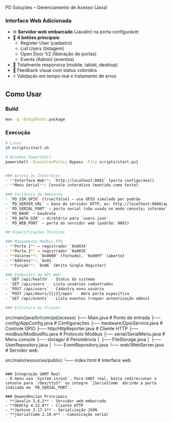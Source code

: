 PD Soluções – Gerenciamento de Acesso (Java)


### Interface Web Adicionada
- 🌐 **Servidor web embarcado** (Javalin) na porta configurável
- 🔐 **4 botões principais**:
  - Register User (cadastro)
  - List Users (listagem)
  - Open Door 1/2 (liberação de portas)
  - Events (Admin) (eventos)
- 📱 Totalmente responsiva (mobile, tablet, desktop)
- 🔄 Feedback visual com status coloridos
- ⚡ Validação em tempo real e tratamento de erros

## Como Usar

### Build
```bash
mvn -q -DskipTests package
```

### Execução
```bash
# Linux
sh scripts/start.sh

# Windows PowerShell
powershell -ExecutionPolicy Bypass -File scripts/start.ps1


### Acesso às Interfaces
- **Interface Web**: `http://localhost:8081` (porta configurável)
- **Menu Serial**: Console interativo (mantido como teste)

### Variáveis de Ambiente
- `PD_SIM_GPIO` (true/false) – usa GPIO simulado por padrão
- `PD_SERVER_URL` – base do servidor HTTP, ex: http://localhost:8080/api
- `PD_SERIAL_PORT` – porta serial (não usada no modo console; informar quando integrar ao UART)
- `PD_BAUD` – baudrate
- `PD_DATA_DIR` – diretório para `users.json`
- `PD_WEB_PORT` – porta do servidor web (padrão: 8081)

## Especificações Técnicas

### Mapeamento Modbus RTU
- **Porta 1** → registrador `0x0034`
- **Porta 2** → registrador `0x0035`
- **Valores**: `0x0000` (fechado), `0x00FF` (aberto)
- **Address**: `0x01`
- **Função**: `0x06` (Write Single Register)

### Endpoints da API Web
- `GET /api/health` - Status do sistema
- `GET /api/users` - Lista usuários cadastrados
- `POST /api/users` - Cadastra novo usuário
- `POST /api/doors/{1|2}/open` - Abre porta específica
- `GET /api/events` - Lista eventos (requer autenticação admin)

### Estrutura do Projeto
```
src/main/java/br/com/pd/acesso/
├── Main.java                    # Ponto de entrada
├── config/AppConfig.java        # Configurações
├── hardware/GpioService.java    # Controle GPIO
├── http/HttpReporter.java       # Cliente HTTP
├── modbus/ModbusRtu.java        # Protocolo Modbus
├── serial/SerialMenu.java       # Menu console
├── storage/                     # Persistência
│   ├── FileStorage.java
│   ├── UserRepository.java
│   └── EventRepository.java
└── web/WebServer.java           # Servidor web

src/main/resources/public/
└── index.html                   # Interface web
```

### Integração UART Real
- O menu usa `System.in/out`. Para UART real, basta redirecionar o console para `/dev/ttyS*` ou integre `jSerialComm` abrindo a porta indicada em `PD_SERIAL_PORT`.

### Dependências Principais
- **Javalin 5.6.2** - Servidor web embarcado
- **OkHttp 4.12.0** - Cliente HTTP
- **Jackson 2.17.1** - Serialização JSON
- **jSerialComm 2.10.4** - Comunicação serial


